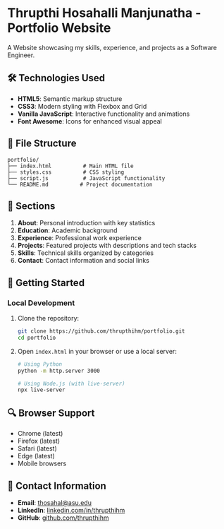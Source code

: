 # Thrupthi Hosahalli Manjunatha - Portfolio Website

A Website showcasing my skills, experience, and projects as a Software Engineer.

## 🛠️ Technologies Used

- **HTML5**: Semantic markup structure
- **CSS3**: Modern styling with Flexbox and Grid
- **Vanilla JavaScript**: Interactive functionality and animations
- **Font Awesome**: Icons for enhanced visual appeal

## 📁 File Structure

```
portfolio/
├── index.html          # Main HTML file
├── styles.css          # CSS styling
├── script.js           # JavaScript functionality
└── README.md          # Project documentation
```

## 🎨 Sections

1. **About**: Personal introduction with key statistics
2. **Education**: Academic background
3. **Experience**: Professional work experience
4. **Projects**: Featured projects with descriptions and tech stacks
5. **Skills**: Technical skills organized by categories
6. **Contact**: Contact information and social links

## 🚀 Getting Started

### Local Development

1. Clone the repository:
   ```bash
   git clone https://github.com/thrupthihm/portfolio.git
   cd portfolio
   ```

2. Open `index.html` in your browser or use a local server:
   ```bash
   # Using Python
   python -m http.server 3000
   
   # Using Node.js (with live-server)
   npx live-server
   ```


## 🔍 Browser Support

- Chrome (latest)
- Firefox (latest)
- Safari (latest)
- Edge (latest)
- Mobile browsers

## 📧 Contact Information

- **Email**: thosahal@asu.edu
- **LinkedIn**: [linkedin.com/in/thrupthihm](https://www.linkedin.com/in/thrupthihm/)
- **GitHub**: [github.com/thrupthihm](https://github.com/thrupthihm)
